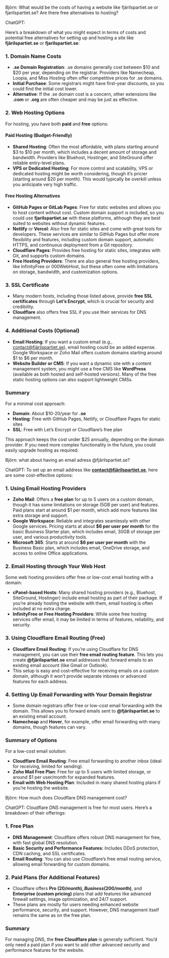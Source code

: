 Björn:
What would be the costs of having a website like fjärilspartiet.se or fjarilspartiet.se?
Are there free alternatives to hosting?

ChatGPT:

Here’s a breakdown of what you might expect in terms of costs and potential free alternatives for setting up and hosting a site like **fjärilspartiet.se** or **fjarilspartiet.se**:

### 1. **Domain Name Costs**
   - **.se Domain Registration**: .se domains generally cost between $10 and $20 per year, depending on the registrar. Providers like Namecheap, Loopia, and Miss Hosting often offer competitive prices for .se domains.
   - **Initial Purchase**: Some registrars might have first-year discounts, so you could find the initial cost lower.
   - **Alternative**: If the .se domain cost is a concern, other extensions like **.com** or **.org** are often cheaper and may be just as effective.

### 2. **Web Hosting Options**
   For hosting, you have both **paid** and **free** options:

   #### Paid Hosting (Budget-Friendly)
   - **Shared Hosting**: Often the most affordable, with plans starting around $3 to $10 per month, which includes a decent amount of storage and bandwidth. Providers like Bluehost, Hostinger, and SiteGround offer reliable entry-level plans.
   - **VPS or Dedicated Hosting**: For more control and scalability, VPS or dedicated hosting might be worth considering, though it’s pricier (starting around $20 per month). This would typically be overkill unless you anticipate very high traffic.

   #### Free Hosting Alternatives
   - **GitHub Pages or GitLab Pages**: Free for static websites and allows you to host content without cost. Custom domain support is included, so you could use **fjarilspartiet.se** with these platforms, although they are best suited to websites without dynamic features.
   - **Netlify** or **Vercel**: Also free for static sites and come with great tools for developers. These services are similar to GitHub Pages but offer more flexibility and features, including custom domain support, automatic HTTPS, and continuous deployment from a Git repository.
   - **Cloudflare Pages**: Provides free hosting for static sites, integrates with Git, and supports custom domains.
   - **Free Hosting Providers**: There are also general free hosting providers, like InfinityFree or 000WebHost, but these often come with limitations on storage, bandwidth, and customization options.

### 3. **SSL Certificate**
   - Many modern hosts, including those listed above, provide **free SSL certificates** through **Let’s Encrypt**, which is crucial for security and credibility.
   - **Cloudflare** also offers free SSL if you use their services for DNS management.

### 4. **Additional Costs (Optional)**
   - **Email Hosting**: If you want a custom email (e.g., contact@fjärilspartiet.se), email hosting could be an added expense. Google Workspace or Zoho Mail offers custom domains starting around $1 to $6 per month.
   - **Website Builder or CMS**: If you want a dynamic site with a content management system, you might use a free CMS like **WordPress** (available as both hosted and self-hosted versions). Many of the free static hosting options can also support lightweight CMSs.

### Summary
For a minimal cost approach:
   - **Domain**: About $10-20/year for **.se**
   - **Hosting**: Free with GitHub Pages, Netlify, or Cloudflare Pages for static sites
   - **SSL**: Free with Let’s Encrypt or Cloudflare’s free plan

This approach keeps the cost under $25 annually, depending on the domain provider. If you need more complex functionality in the future, you could easily upgrade hosting as required.

Björn:
what about having an email adress @fjärilspartiet.se?

ChatGPT:
To set up an email address like **contact@fjärilspartiet.se**, here are some cost-effective options:

### 1. **Using Email Hosting Providers**
   - **Zoho Mail**: Offers a **free plan** for up to 5 users on a custom domain, though it has some limitations on storage (5GB per user) and features. Paid plans start at around $1 per month, which add more features like extra storage and support.
   - **Google Workspace**: Reliable and integrates seamlessly with other Google services. Pricing starts at about **$6 per user per month** for the basic Business Starter plan, which includes email, 30GB of storage per user, and various productivity tools.
   - **Microsoft 365**: Starts at around **$6 per user per month** with the Business Basic plan, which includes email, OneDrive storage, and access to online Office applications.

### 2. **Email Hosting through Your Web Host**
   Some web hosting providers offer free or low-cost email hosting with a domain:
   - **cPanel-based Hosts**: Many shared hosting providers (e.g., Bluehost, SiteGround, Hostinger) include email hosting as part of their package. If you’re already hosting the website with them, email hosting is often included at no extra charge.
   - **InfinityFree or Free Hosting Providers**: While some free hosting services offer email, it may be limited in terms of features, reliability, and security.

### 3. **Using Cloudflare Email Routing (Free)**
   - **Cloudflare Email Routing**: If you’re using Cloudflare for DNS management, you can use their **free email routing feature**. This lets you create **@fjärilspartiet.se** email addresses that forward emails to an existing email account (like Gmail or Outlook).
   - This setup is easy and cost-effective for receiving emails on a custom domain, although it won’t provide separate inboxes or advanced features for each address.

### 4. **Setting Up Email Forwarding with Your Domain Registrar**
   - Some domain registrars offer free or low-cost email forwarding with the domain. This allows you to forward emails sent to **@fjärilspartiet.se** to an existing email account.
   - **Namecheap** and **Hover**, for example, offer email forwarding with many domains, though features can vary.

### Summary of Options
For a low-cost email solution:
   - **Cloudflare Email Routing**: Free email forwarding to another inbox (ideal for receiving, limited for sending).
   - **Zoho Mail Free Plan**: Free for up to 5 users with limited storage, or around $1 per user/month for expanded features.
   - **Email with Web Hosting Plan**: Included in many shared hosting plans if you’re hosting the website.

Björn:
How much does Cloudflare DNS management cost?

ChatGPT:
Cloudflare DNS management is free for most users. Here’s a breakdown of their offerings:

### 1. **Free Plan**
   - **DNS Management**: Cloudflare offers robust DNS management for free, with fast global DNS resolution.
   - **Basic Security and Performance Features**: Includes DDoS protection, CDN caching, and SSL certificates.
   - **Email Routing**: You can also use Cloudflare’s free email routing service, allowing email forwarding for custom domains.

### 2. **Paid Plans (for Additional Features)**
   - Cloudflare offers **Pro ($20/month), Business ($200/month)**, and **Enterprise (custom pricing)** plans that add features like advanced firewall settings, image optimization, and 24/7 support.
   - These plans are mostly for users needing enhanced website performance, security, and support. However, DNS management itself remains the same as on the free plan.

### Summary
For managing DNS, the **free Cloudflare plan** is generally sufficient. You’d only need a paid plan if you want to add other advanced security and performance features for the website.

